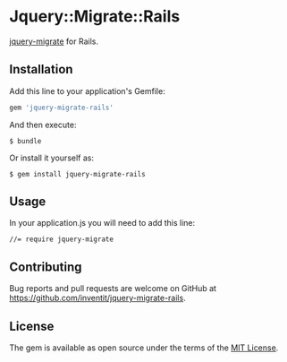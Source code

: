# Jquery::Migrate::Rails

[jquery-migrate](https://github.com/jquery/jquery-migrate) for Rails.


## Installation

Add this line to your application's Gemfile:

```ruby
gem 'jquery-migrate-rails'
```

And then execute:

    $ bundle

Or install it yourself as:

    $ gem install jquery-migrate-rails

## Usage

In your application.js you will need to add this line:

```
//= require jquery-migrate
```

## Contributing

Bug reports and pull requests are welcome on GitHub at https://github.com/inventit/jquery-migrate-rails.

## License

The gem is available as open source under the terms of the [MIT License](https://opensource.org/licenses/MIT).
